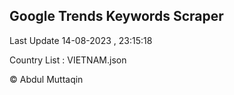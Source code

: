 

## Google Trends Keywords Scraper 
 
Last Update 14-08-2023 , 23:15:18

Country List :
VIETNAM.json



© Abdul Muttaqin 

